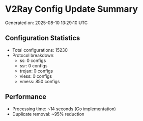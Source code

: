# V2Ray Config Update Summary
Generated on: 2025-08-10 13:29:10 UTC

## Configuration Statistics
- Total configurations: 15230
- Protocol breakdown:
  - ss: 0 configs
  - ssr: 0 configs
  - trojan: 0 configs
  - vless: 0 configs
  - vmess: 850 configs

## Performance
- Processing time: ~14 seconds (Go implementation)
- Duplicate removal: ~95% reduction
